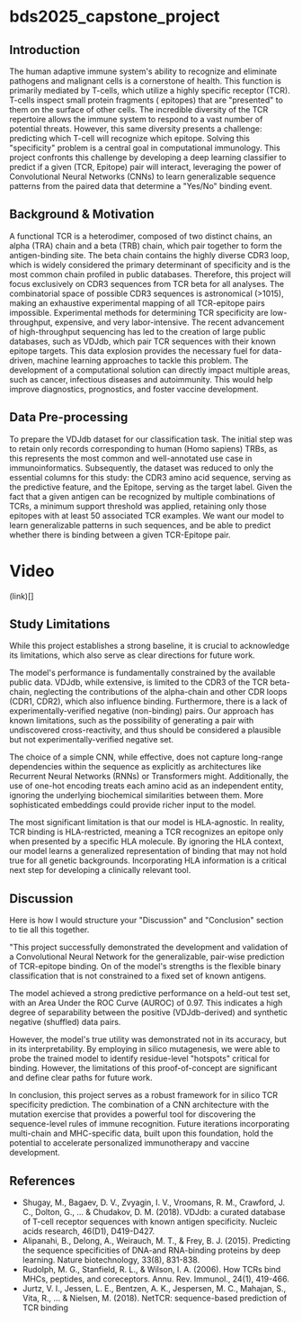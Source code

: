 # bds2025_capstone_project

## Introduction
The human adaptive immune system's ability to recognize and eliminate pathogens and malignant cells is a cornerstone of health. This function is primarily mediated by T-cells, which utilize a highly specific receptor (TCR). T-cells inspect small protein fragments ( epitopes) that are "presented" to them on the surface of other cells. The incredible diversity of the TCR repertoire allows the immune system to respond to a vast number of potential threats. However, this same diversity presents a challenge: predicting which T-cell will recognize which epitope.
Solving this "specificity" problem is a central goal in computational immunology. This project confronts this challenge by developing a deep learning classifier to predict if a given (TCR, Epitope) pair will interact, leveraging the power of Convolutional Neural Networks (CNNs) to learn generalizable sequence patterns from the paired data that determine a "Yes/No" binding event.

## Background & Motivation
A functional TCR is a heterodimer, composed of two distinct chains, an alpha (TRA) chain and a beta (TRB) chain, which pair together to form the antigen-binding site. The beta chain contains the highly diverse CDR3 loop, which is widely considered the primary determinant of specificity and is the most common chain profiled in public databases. Therefore, this project will focus exclusively on CDR3 sequences from TCR beta for all analyses.
The combinatorial space of possible CDR3 sequences is astronomical (>1015), making an exhaustive experimental mapping of all TCR-epitope pairs impossible. Experimental methods for determining TCR specificity are low-throughput, expensive, and very labor-intensive. The recent advancement of high-throughput sequencing has led to the creation of large public databases, such as VDJdb, which pair TCR sequences with their known epitope targets. This data explosion provides the necessary fuel for data-driven, machine learning approaches to tackle this problem.
The development of a computational solution can directly impact multiple areas, such as cancer, infectious diseases and autoimmunity. This would help improve diagnostics, prognostics, and foster vaccine development.

## Data Pre-processing
To prepare the VDJdb dataset for our classification task. The initial step was to retain only records corresponding to human (Homo sapiens) TRBs, as this represents the most common and well-annotated use case in immunoinformatics. Subsequently, the dataset was reduced to only the essential columns for this study: the CDR3 amino acid sequence, serving as the predictive feature, and the Epitope, serving as the target label. Given the fact that a given antigen can be recognized by multiple combinations of TCRs, a minimum support threshold was applied, retaining only those epitopes with at least 50 associated TCR examples. We want our model to learn generalizable patterns in such sequences, and be able to predict whether there is binding between a given TCR-Epitope pair.

# Video

(link)[]

## Study Limitations

While this project establishes a strong baseline, it is crucial to acknowledge its limitations, which also serve as clear directions for future work.

The model's performance is fundamentally constrained by the available public data. VDJdb, while extensive, is limited to the CDR3 of the TCR beta-chain, neglecting the contributions of the alpha-chain and other CDR loops (CDR1, CDR2), which also influence binding. Furthermore, there is a lack of experimentally-verified negative (non-binding) pairs. Our approach has known limitations, such as the possibility of generating a pair with undiscovered cross-reactivity, and thus should be considered a plausible but not experimentally-verified negative set.

The choice of a simple CNN, while effective, does not capture long-range dependencies within the sequence as explicitly as architectures like Recurrent Neural Networks (RNNs) or Transformers might. Additionally, the use of one-hot encoding treats each amino acid as an independent entity, ignoring the underlying biochemical similarities between them. More sophisticated embeddings could provide richer input to the model.

The most significant limitation is that our model is HLA-agnostic. In reality, TCR binding is HLA-restricted, meaning a TCR recognizes an epitope only when presented by a specific HLA molecule. By ignoring the HLA context, our model learns a generalized representation of binding that may not hold true for all genetic backgrounds. Incorporating HLA information is a critical next step for developing a clinically relevant tool.

## Discussion
Here is how I would structure your "Discussion" and "Conclusion" section to tie all this together.

"This project successfully demonstrated the development and validation of a Convolutional Neural Network for the generalizable, pair-wise prediction of TCR-epitope binding. On of the model's strengths is the flexible binary classification that is not constrained to a fixed set of known antigens.

The model achieved a strong predictive performance on a held-out test set, with an Area Under the ROC Curve (AUROC) of 0.97. This indicates a high degree of separability between the positive (VDJdb-derived) and synthetic negative (shuffled) data pairs.

However, the model's true utility was demonstrated not in its accuracy, but in its interpretability. By employing in silico mutagenesis, we were able to probe the trained model to identify residue-level "hotspots" critical for binding. However, the limitations of this proof-of-concept are significant and define clear paths for future work. 

In conclusion, this project serves as a robust framework for in silico TCR specificity prediction. The combination of a CNN architecture with the mutation exercise that provides a powerful tool for discovering the sequence-level rules of immune recognition. Future iterations incorporating multi-chain and MHC-specific data, built upon this foundation, hold the potential to accelerate personalized immunotherapy and vaccine development.

## References
* Shugay, M., Bagaev, D. V., Zvyagin, I. V., Vroomans, R. M., Crawford, J. C., Dolton, G., ... & Chudakov, D. M. (2018). VDJdb: a curated database of T-cell receptor sequences with known antigen specificity. Nucleic acids research, 46(D1), D419-D427.
* Alipanahi, B., Delong, A., Weirauch, M. T., & Frey, B. J. (2015). Predicting the sequence specificities of DNA-and RNA-binding proteins by deep learning. Nature biotechnology, 33(8), 831-838.
* Rudolph, M. G., Stanfield, R. L., & Wilson, I. A. (2006). How TCRs bind MHCs, peptides, and coreceptors. Annu. Rev. Immunol., 24(1), 419-466.
* Jurtz, V. I., Jessen, L. E., Bentzen, A. K., Jespersen, M. C., Mahajan, S., Vita, R., ... & Nielsen, M. (2018). NetTCR: sequence-based prediction of TCR binding



